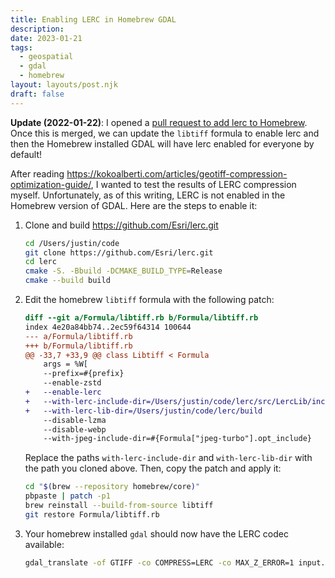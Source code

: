 ```yaml
---
title: Enabling LERC in Homebrew GDAL
description: 
date: 2023-01-21
tags:
  - geospatial
  - gdal
  - homebrew
layout: layouts/post.njk
draft: false
---
```


**Update (2022-01-22)**: I opened a [pull request to add lerc to Homebrew](https://github.com/Homebrew/homebrew-core/pull/121231). Once this is merged, we can update the `libtiff` formula to enable lerc and then the Homebrew installed GDAL will have lerc enabled for everyone by default!

After reading <https://kokoalberti.com/articles/geotiff-compression-optimization-guide/>, I wanted to test the results of LERC compression myself. Unfortunately, as of this writing, LERC is not enabled in the Homebrew version of GDAL. Here are the steps to enable it:

1. Clone and build <https://github.com/Esri/lerc.git>

    ```bash
    cd /Users/justin/code
    git clone https://github.com/Esri/lerc.git
    cd lerc
    cmake -S. -Bbuild -DCMAKE_BUILD_TYPE=Release
    cmake --build build
    ```

2. Edit the homebrew `libtiff` formula with the following patch:

    ```diff
    diff --git a/Formula/libtiff.rb b/Formula/libtiff.rb
    index 4e20a84bb74..2ec59f64314 100644
    --- a/Formula/libtiff.rb
    +++ b/Formula/libtiff.rb
    @@ -33,7 +33,9 @@ class Libtiff < Formula
        args = %W[
        --prefix=#{prefix}
        --enable-zstd
    +   --enable-lerc
    +   --with-lerc-include-dir=/Users/justin/code/lerc/src/LercLib/include
    +   --with-lerc-lib-dir=/Users/justin/code/lerc/build
        --disable-lzma
        --disable-webp
        --with-jpeg-include-dir=#{Formula["jpeg-turbo"].opt_include}
    ```

    Replace the paths `with-lerc-include-dir` and `with-lerc-lib-dir` with the path you cloned above.
    Then, copy the patch and apply it:

    ```bash
    cd "$(brew --repository homebrew/core)"
    pbpaste | patch -p1
    brew reinstall --build-from-source libtiff
    git restore Formula/libtiff.rb
    ```

3. Your homebrew installed `gdal` should now have the LERC codec available:

    ```bash
    gdal_translate -of GTIFF -co COMPRESS=LERC -co MAX_Z_ERROR=1 input.tif output.tif
    ```
